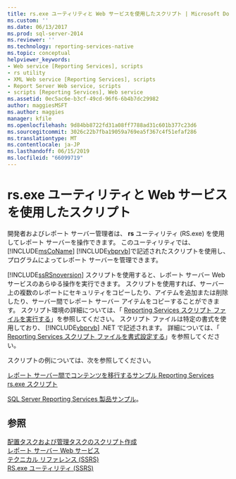 ```yaml
---
title: rs.exe ユーティリティと Web サービスを使用したスクリプト | Microsoft Docs
ms.custom: ''
ms.date: 06/13/2017
ms.prod: sql-server-2014
ms.reviewer: ''
ms.technology: reporting-services-native
ms.topic: conceptual
helpviewer_keywords:
- Web service [Reporting Services], scripts
- rs utility
- XML Web service [Reporting Services], scripts
- Report Server Web service, scripts
- scripts [Reporting Services], Web service
ms.assetid: 0ec5ac6e-b3cf-49cd-96f6-6b4b7dc29982
author: maggiesMSFT
ms.author: maggies
manager: kfile
ms.openlocfilehash: 9d84bb8722fd31a08ff7788ad31c601b377c23d6
ms.sourcegitcommit: 3026c22b7fba19059a769ea5f367c4f51efaf286
ms.translationtype: MT
ms.contentlocale: ja-JP
ms.lasthandoff: 06/15/2019
ms.locfileid: "66099719"
---
```

# <a name="script-with-the-rsexe-utility-and-the-web-service"></a>rs.exe ユーティリティと Web サービスを使用したスクリプト
  開発者およびレポート サーバー管理者は、 **rs** ユーティリティ (RS.exe) を使用してレポート サーバーを操作できます。 このユーティリティでは、 [!INCLUDE[msCoName](../../includes/msconame-md.md)] [!INCLUDE[vbprvb](../../includes/vbprvb-md.md)]で記述されたスクリプトを使用し、プログラムによってレポート サーバーを管理できます。  
  
 [!INCLUDE[ssRSnoversion](../../includes/ssrsnoversion-md.md)] スクリプトを使用すると、レポート サーバー Web サービスのあらゆる操作を実行できます。 スクリプトを使用すれば、サーバー上の複数のレポートにセキュリティをコピーしたり、アイテムを追加または削除したり、サーバー間でレポート サーバー アイテムをコピーすることができます。 スクリプト環境の詳細については、「 [Reporting Services スクリプト ファイルを実行する](run-a-reporting-services-script-file.md)」を参照してください。 スクリプト ファイルは特定の書式を使用しており、 [!INCLUDE[vbprvb](../../includes/vbprvb-md.md)] .NET で記述されます。 詳細については、「 [Reporting Services スクリプト ファイルを書式設定する](format-a-reporting-services-script-file.md)」を参照してください。  
  
 スクリプトの例については、次を参照してください。  
  
 [レポート サーバー間でコンテンツを移行するサンプル Reporting Services rs.exe スクリプト](sample-reporting-services-rs-exe-script-to-copy-content-between-report-servers.md)  
  
 [SQL Server Reporting Services 製品サンプル](https://go.microsoft.com/fwlink/?LinkId=177889)。  
  
## <a name="see-also"></a>参照  
 [配置タスクおよび管理タスクのスクリプト作成](script-deployment-and-administrative-tasks.md)   
 [レポート サーバー Web サービス](../report-server-web-service/report-server-web-service.md)   
 [テクニカル リファレンス (SSRS)](../technical-reference-ssrs.md)   
 [RS.exe ユーティリティ &#40;SSRS&#41;](rs-exe-utility-ssrs.md)  
  
  

